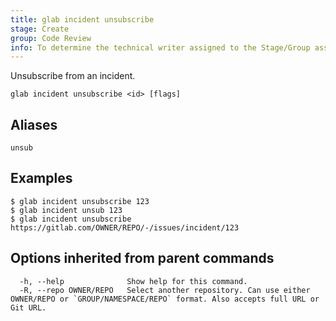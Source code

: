 ```yaml
---
title: glab incident unsubscribe
stage: Create
group: Code Review
info: To determine the technical writer assigned to the Stage/Group associated with this page, see https://about.gitlab.com/handbook/product/ux/technical-writing/#assignments
---
```


<!--
This documentation is auto generated by a script.
Please do not edit this file directly. Run `make gen-docs` instead.
-->

Unsubscribe from an incident.

```plaintext
glab incident unsubscribe <id> [flags]
```

## Aliases

```plaintext
unsub
```

## Examples

```console
$ glab incident unsubscribe 123
$ glab incident unsub 123
$ glab incident unsubscribe https://gitlab.com/OWNER/REPO/-/issues/incident/123

```

## Options inherited from parent commands

```plaintext
  -h, --help              Show help for this command.
  -R, --repo OWNER/REPO   Select another repository. Can use either OWNER/REPO or `GROUP/NAMESPACE/REPO` format. Also accepts full URL or Git URL.
```
